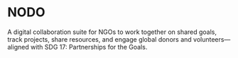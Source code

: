 # NODO
A digital collaboration suite for NGOs to work together on shared goals, track projects, share resources, and engage global donors and volunteers—aligned with SDG 17: Partnerships for the Goals.
